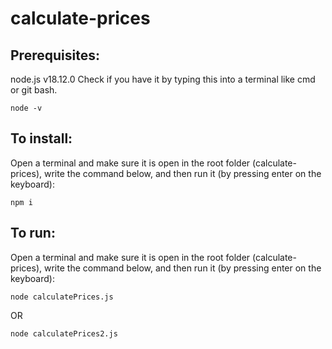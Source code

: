 # calculate-prices

## Prerequisites:

node.js v18.12.0
Check if you have it by typing this into a terminal like cmd or git bash.

    node -v

## To install:

Open a terminal and make sure it is open in the root folder (calculate-prices), write the command below, and then run it (by pressing enter on the keyboard):

    npm i

## To run:

Open a terminal and make sure it is open in the root folder (calculate-prices), write the command below, and then run it (by pressing enter on the keyboard):

    node calculatePrices.js

OR

    node calculatePrices2.js
